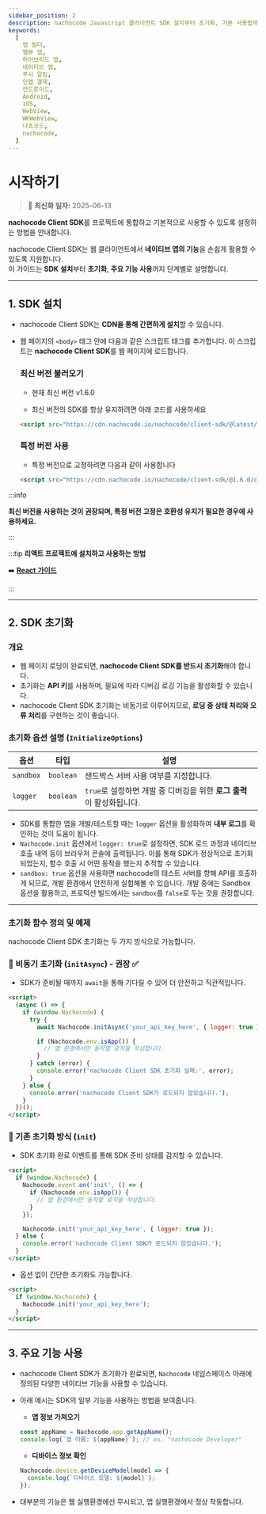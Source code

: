 ```yaml
---
sidebar_position: 2
description: nachocode Javascript 클라이언트 SDK 설치부터 초기화, 기본 사용법까지 한 번에 익히는 시작 가이드입니다. SDK를 활용하여 다양한 네이티브 기능 (푸시 알림, 인증, 디바이스 제어, QR 스캐너 등)을 손쉽게 웹에 통합하여 네이티브 앱을 개발하세요.
keywords:
  [
    앱 빌더,
    웹뷰 앱,
    하이브리드 앱,
    네이티브 앱,
    푸시 알림,
    인앱 결제,
    안드로이드,
    Android,
    iOS,
    WebView,
    WKWebView,
    나쵸코드,
    nachocode,
  ]
---
```


# 시작하기

> 🔔 **최신화 일자:** 2025-06-13

**nachocode Client SDK**를 프로젝트에 통합하고 기본적으로 사용할 수 있도록 설정하는 방법을 안내합니다.

nachocode Client SDK는 웹 클라이언트에서 **네이티브 앱의 기능**을 손쉽게 활용할 수 있도록 지원합니다.  
이 가이드는 **SDK 설치**부터 **초기화**, **주요 기능 사용**까지 단계별로 설명합니다.

---

## 1. SDK 설치

- nachocode Client SDK는 **CDN을 통해 간편하게 설치**할 수 있습니다.

- 웹 페이지의 `<body>` 태그 안에 다음과 같은 스크립트 태그를 추가합니다. 이 스크립트는 **nachocode Client SDK**를 웹 페이지에 로드합니다.

  ### 최신 버전 불러오기

  - 현재 최신 버전 v1.6.0

  - 최신 버전의 SDK를 항상 유지하려면 아래 코드를 사용하세요

  ```html
  <script src="https://cdn.nachocode.io/nachocode/client-sdk/@latest/client-sdk.min.js"></script>
  ```

  ### 특정 버전 사용

  - 특정 버전으로 고정하려면 다음과 같이 사용합니다

  ```html
  <script src="https://cdn.nachocode.io/nachocode/client-sdk/@1.6.0/client-sdk.min.js"></script>
  ```

:::info

**최신 버전을 사용하는 것이 권장되며, 특정 버전 고정은 호환성 유지가 필요한 경우에 사용하세요.**

:::

:::tip **리액트 프로젝트에 설치하고 사용하는 방법**

➡️ [**React 가이드**](./react-support)

:::

---

## 2. SDK 초기화

### 개요

- 웹 페이지 로딩이 완료되면, **nachocode Client SDK를 반드시 초기화**해야 합니다.
- 초기화는 **API 키**를 사용하며, 필요에 따라 디버깅 로깅 기능을 활성화할 수 있습니다.
- nachocode Client SDK 초기화는 비동기로 이루어지므로, **로딩 중 상태 처리와 오류 처리**를 구현하는 것이 좋습니다.

### 초기화 옵션 설명 (`InitializeOptions`)

| 옵션      | 타입      | 설명                                                                  |
| --------- | --------- | --------------------------------------------------------------------- |
| `sandbox` | `boolean` | 샌드박스 서버 사용 여부를 지정합니다.                                 |
| `logger`  | `boolean` | `true`로 설정하면 개발 중 디버깅을 위한 **로그 출력**이 활성화됩니다. |

- SDK를 통합한 앱을 개발/테스트할 때는 `logger` 옵션을 활성화하여 **내부 로그**를 확인하는 것이 도움이 됩니다.
- `Nachocode.init` 옵션에서 `logger: true`로 설정하면, SDK 로드 과정과 네이티브 호출 내역 등이 브라우저 콘솔에 출력됩니다. 이를 통해 SDK가 정상적으로 초기화되었는지, 함수 호출 시 어떤 동작을 했는지 추적할 수 있습니다.
- `sandbox: true` 옵션을 사용하면 nachocode의 테스트 서버를 향해 API를 호출하게 되므로, 개발 환경에서 안전하게 실험해볼 수 있습니다. 개발 중에는 Sandbox 옵션을 활용하고, 프로덕션 빌드에서는 `sandbox`를 `false`로 두는 것을 권장합니다.

---

### 초기화 함수 정의 및 예제

nachocode Client SDK 초기화는 두 가지 방식으로 가능합니다.

### 🔸 비동기 초기화 (`initAsync`) - 권장 ✅

- SDK가 준비될 때까지 `await`을 통해 기다릴 수 있어 더 안전하고 직관적입니다.

```html
<script>
  (async () => {
    if (window.Nachocode) {
      try {
        await Nachocode.initAsync('your_api_key_here', { logger: true });

        if (Nachocode.env.isApp()) {
          // 앱 환경에서만 동작할 로직을 작성합니다.
        }
      } catch (error) {
        console.error('nachocode Client SDK 초기화 실패:', error);
      }
    } else {
      console.error('nachocode Client SDK가 로드되지 않았습니다.');
    }
  })();
</script>
```

### 🔸 기존 초기화 방식 (`init`)

- SDK 초기화 완료 이벤트를 통해 SDK 준비 상태를 감지할 수 있습니다.

```html
<script>
  if (window.Nachocode) {
    Nachocode.event.on('init', () => {
      if (Nachocode.env.isApp()) {
        // 앱 환경에서만 동작할 로직을 작성합니다.
      }
    });

    Nachocode.init('your_api_key_here', { logger: true });
  } else {
    console.error('nachocode Client SDK가 로드되지 않았습니다.');
  }
</script>
```

- 옵션 없이 간단한 초기화도 가능합니다.

```html
<script>
  if (window.Nachocode) {
    Nachocode.init('your_api_key_here');
  }
</script>
```

---

## 3. 주요 기능 사용

- nachocode Client SDK가 초기화가 완료되면, `Nachocode` 네임스페이스 아래에 정의된 다양한 네이티브 기능을 사용할 수 있습니다.

- 아래 예시는 SDK의 일부 기능을 사용하는 방법을 보여줍니다.

  - **앱 정보 가져오기**

  ```javascript
  const appName = Nachocode.app.getAppName();
  console.log(`앱 이름: ${appName}`); // ex. "nachocode Developer"
  ```

  - **디바이스 정보 확인**

  ```javascript
  Nachocode.device.getDeviceModel(model => {
    console.log(`디바이스 모델: ${model}`);
  });
  ```

- 대부분의 기능은 웹 실행환경에선 무시되고, 앱 실행환경에서 정상 작동합니다.
